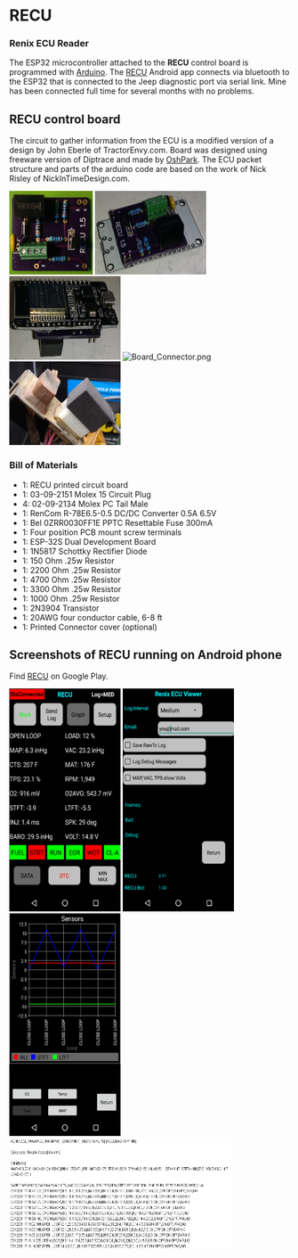 # RECU    
### Renix ECU Reader

The ESP32 microcontroller attached to the **RECU** control board is programmed with [Arduino](https://www.arduino.cc). The [RECU](https://play.google.com/store/apps/details?id=cmarsoft.recu) Android app connects via bluetooth to the ESP32 that is connected to the Jeep diagnostic port via serial link. Mine has been connected full time for several months with no problems.

## RECU control board
The circuit to gather information from the ECU is a modified version of a design by John Eberle of TractorEnvy.com.  Board was designed using freeware version of Diptrace and made by [OshPark](https://oshpark.com/shared_projects/BllhAg80).  The ECU packet structure and parts of the arduino code are based on the work of Nick Risley of NickInTimeDesign.com.

<img src="readme/Board.png" alt="Board.png" width="150px" height="150px"> <img src="readme/Board_Assembly.png" alt="Board_Assembly.png" width="200px" height="150px">
<img src="readme/Board_Assembly2.png" alt="Board_Assembly2.png" width="200px" height="150px"> <img src="readme/Board_Connector.png" alt="Board_Connector.png" width="150px" height="150px"> <img src="readme/Board_Connector2.png" alt="Board_Connector2.png" width="200px" height="150px">

### Bill of Materials
* 1: RECU printed circuit board
* 1: 03-09-2151 Molex 15 Circuit Plug
* 4: 02-09-2134 Molex PC Tail Male
* 1: RenCom R-78E6.5-0.5 DC/DC Converter 0.5A 6.5V
* 1: Bel 0ZRR0030FF1E PPTC Resettable Fuse 300mA
* 1: Four position PCB mount screw terminals
* 1: ESP-32S Dual Development Board
* 1: 1N5817 Schottky Rectifier Diode
* 1: 150 Ohm .25w Resistor
* 1: 2200 Ohm .25w Resistor
* 1: 4700 Ohm .25w Resistor
* 1: 3300 Ohm .25w Resistor
* 1: 1000 Ohm .25w Resistor
* 1: 2N3904 Transistor
* 1: 20AWG four conductor cable, 6-8 ft
* 1: Printed Connector cover (optional)

## Screenshots of RECU running on Android phone
Find [RECU](https://play.google.com/store/apps/details?id=cmarsoft.recu) on Google Play.

<img src="readme/Screenshot_Main.png" alt="Main.png" width="200px" height="400px"> <img src="readme/Screenshot_Setup.png" alt="Setup.png" width="200px" height="400px"> <img src="readme/Screenshot_RECU_Chart1.png" alt="RECU_Chart1.png" width="200px" height="400px"> <img src="readme/RECU Drive Log.png" alt="RECU Drive Log.png" width="400px" height="200px">
